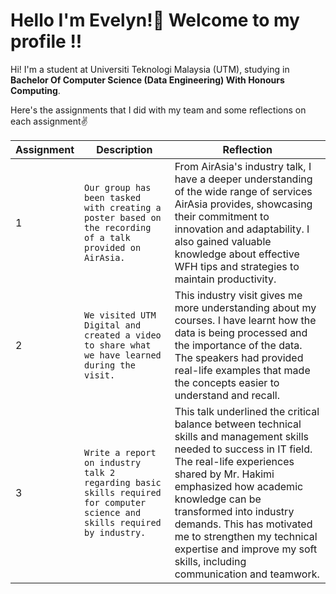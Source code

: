 # Hello I'm Evelyn!👋 Welcome to my profile !!

Hi! I'm a student at Universiti Teknologi Malaysia (UTM), studying in **Bachelor Of Computer Science (Data Engineering) With Honours Computing**.

Here's the assignments that I did with my team and some reflections on each assignment✌️

|Assignment   |Description                          |Reflection                         |
|-------------|-------------------------------|-----------------------------|
|1  |`Our group has been tasked with creating a poster based on the recording of a talk provided on AirAsia.`    |From AirAsia's industry talk, I have a deeper understanding of the wide range of services AirAsia provides, showcasing their commitment to innovation and adaptability. I also gained valuable knowledge about effective WFH tips and strategies to maintain productivity.             |
|2  |`We visited UTM Digital and created a video to share what we have learned during the visit.`            |This industry visit gives me more understanding about my courses. I have learnt how the data is being processed and the importance of the data. The speakers had provided real-life examples that made the concepts easier to understand and recall.            |
|3  |`Write a report on industry talk 2 regarding basic skills required for computer science and skills required by industry.`|This talk underlined the critical balance between technical skills and management skills needed to success in IT field. The real-life experiences shared by Mr. Hakimi emphasized how academic knowledge can be transformed into industry demands. This has motivated me to strengthen my technical expertise and improve my soft skills, including communication and teamwork.|
